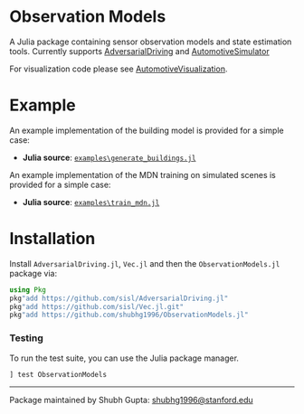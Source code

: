 ﻿# Observation Models

A Julia package containing sensor observation models and state estimation tools. Currently supports [AdversarialDriving](https://github.com/sisl/AdversarialDriving.jl) and [AutomotiveSimulator](https://github.com/sisl/AutomotiveSimulator.jl)

For visualization code please see [AutomotiveVisualization](https://github.com/sisl/AutomotiveVisualization.jl).

# Example

An example implementation of the building model is provided for a simple case:
* **Julia source**: [`examples\generate_buildings.jl`](https://github.com/shubhg1996/ObservationModels.jl/blob/master/examples\generate_buildings.jl)

An example implementation of the MDN training on simulated scenes is provided for a simple case:
* **Julia source**: [`examples\train_mdn.jl`](https://github.com/shubhg1996/ObservationModels.jl/blob/master/examples\train_mdn.jl)

# Installation 

Install `AdversarialDriving.jl`, `Vec.jl` and then the `ObservationModels.jl` package via:
```julia 
using Pkg
pkg"add https://github.com/sisl/AdversarialDriving.jl"
pkg"add https://github.com/sisl/Vec.jl.git"
pkg"add https://github.com/shubhg1996/ObservationModels.jl"
```

### Testing
To run the test suite, you can use the Julia package manager.
```julia
] test ObservationModels
```

---
Package maintained by Shubh Gupta: shubhg1996@stanford.edu
